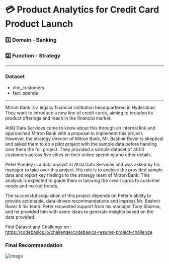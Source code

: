 # 💳 Product Analytics for Credit Card Product Launch 

### 1️⃣ Domain - Banking
### 2️⃣ Function - Strategy

---
### Dataset
- dim_customers
- fact_spends
---

Mitron Bank is a legacy financial institution headquartered in Hyderabad. They want to introduce a new line of credit cards, aiming to broaden its product offerings and reach in the financial market. 

AtliQ Data Services came to know about this through an internal link and approached Mitron Bank with a proposal to implement this project. However, the strategy director of Mitron Bank, Mr. Bashnir Rover is skeptical and asked them to do a pilot project with the sample data before handing over them the full project. They provided a sample dataset of 4000 customers across five cities on their online spending and other details. 

Peter Pandey is a data analyst at AtliQ Data Services and was asked by his manager to take over this project. His role is to analyse the provided sample data and report key findings to the strategy team of Mitron Bank. This analysis is expected to guide them in tailoring the credit cards to customer needs and market trends. 

The successful acquisition of this project depends on Peter's ability to provide actionable, data-driven recommendations and impress Mr. Bashnir Rover & his team. Peter requested support from his manager Tony Sharma, and he provided him with some ideas to generate insights based on the data provided. 

Find Dataset and Challenge on : https://codebasics.io/challenge/codebasics-resume-project-challenge

### Final Recommendation
![image](https://github.com/arnavbangaria/data-analytics-projects/assets/98005484/22a85f76-af4e-47a4-8294-7dd5a60e71a7)
